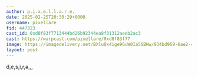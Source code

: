 ```yaml
---
author: p.i.x.e.l.l.a.r.e.
date: 2025-02-25T20:30:29+0000
username: pixellare
fid: 447323
cast_id: 0xd8f83f7713444bd26b92344ea8f31312aeeb2ac3
cast: https://warpcast.com/pixellare/0xd8f83f77
image: https://imagedelivery.net/BXluQx4ige9GuW0Ia56BHw/934bd969-6ae2-4ef5-9d2f-b40aeff73d00/original
layout: post
---
```

d,e,s,i,r,ə,,,  

<img src='https://imagedelivery.net/BXluQx4ige9GuW0Ia56BHw/934bd969-6ae2-4ef5-9d2f-b40aeff73d00/original' alt='' referrerpolicy='no-referrer'/>